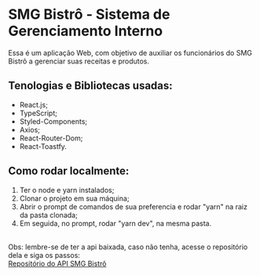 # SMG Bistrô - Sistema de Gerenciamento Interno
Essa é um aplicação Web, com objetivo de auxiliar os funcionários do SMG Bistrô a gerenciar suas receitas e produtos.

## Tenologias e Bibliotecas usadas:
  - React.js;
  - TypeScript;
  - Styled-Components;
  - Axios;
  - React-Router-Dom;
  - React-Toastfy.

## Como rodar localmente: 
  <ol>
    <li>Ter o node e yarn instalados;</li>
    <li>Clonar o projeto em sua máquina;</li>
    <li>Abrir o prompt de comandos de sua preferencia e rodar "yarn" na raiz da pasta clonada; </li>
    <li>Em seguida, no prompt, rodar "yarn dev", na mesma pasta. </li>
  </ol>
  <br />
  Obs: lembre-se de ter a api baixada, caso não tenha, acesse o repositório dela e siga os passos:
  <br />
  <a href="https://github.com/alvarojunior02/bistroapi">Repositório do API SMG Bistrô </a>
